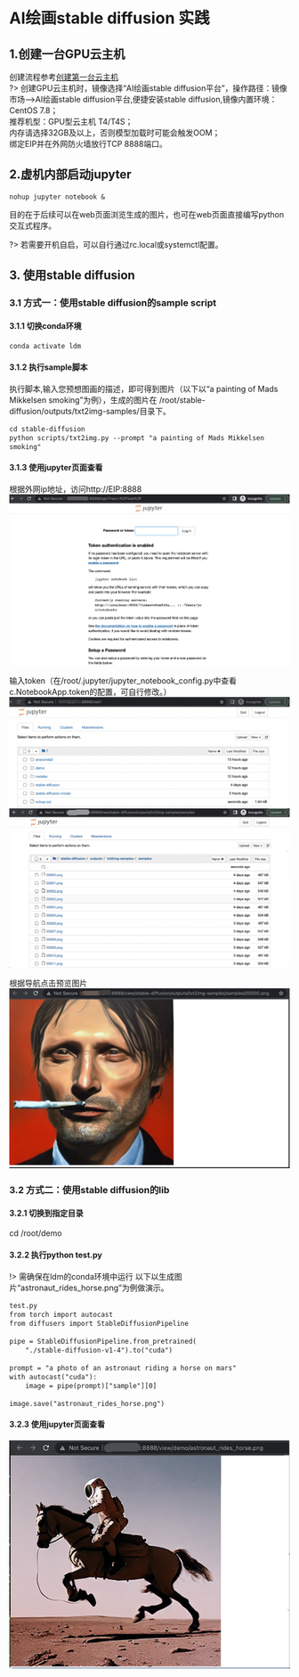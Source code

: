 # AI绘画stable diffusion 实践

## 1.创建一台GPU云主机
创建流程参考[创建第一台云主机](https://docs.ucloud.cn/uhost/newuser/briefguide)</br>
?> 创建GPU云主机时，镜像选择“AI绘画stable diffusion平台”，操作路径：镜像市场——>AI绘画stable diffusion平台,便捷安装stable diffusion,镜像内置环境：CentOS 7.8；</br>
   推荐机型：GPU型云主机 T4/T4S；</br>
   内存请选择32GB及以上，否则模型加载时可能会触发OOM；</br>
   绑定EIP并在外网防火墙放行TCP 8888端口。
   
 ## 2.虚机内部启动jupyter
 
 ```
 nohup jupyter notebook &
 ```
 目的在于后续可以在web页面浏览生成的图片，也可在web页面直接编写python交互式程序。

?> 若需要开机自启，可以自行通过rc.local或systemctl配置。

## 3. 使用stable diffusion
### 3.1 方式一：使用stable diffusion的sample script
#### 3.1.1 切换conda环境

```
conda activate ldm
```
#### 3.1.2 执行sample脚本
执行脚本,输入您预想图画的描述，即可得到图片（以下以“a painting of Mads Mikkelsen smoking”为例），生成的图片在 /root/stable-diffusion/outputs/txt2img-samples/目录下。
```
cd stable-diffusion
python scripts/txt2img.py --prompt "a painting of Mads Mikkelsen smoking"
```
#### 3.1.3 使用jupyter页面查看
根据外网ip地址，访问http://EIP:8888
![image](https://github.com/UCloudDoc-Team/gpu/blob/master/practice/image/jupyter1.png)

输入token（在/root/.jupyter/jupyter_notebook_config.py中查看c.NotebookApp.token的配置，可自行修改。）
![image](https://github.com/UCloudDoc-Team/gpu/blob/master/practice/image/jupyter2.png)
![image](https://github.com/UCloudDoc-Team/gpu/blob/master/practice/image/jupyter3.png)

根据导航点击预览图片
![image](https://github.com/UCloudDoc-Team/gpu/blob/master/practice/image/jupyter5.png)

### 3.2 方式二：使用stable diffusion的lib
#### 3.2.1 切换到指定目录

cd /root/demo
#### 3.2.2 执行python test.py
!> 需确保在ldm的conda环境中运行
以下以生成图片“astronaut_rides_horse.png”为例做演示。
```
test.py
from torch import autocast
from diffusers import StableDiffusionPipeline
 
pipe = StableDiffusionPipeline.from_pretrained(
    "./stable-diffusion-v1-4").to("cuda")
 
prompt = "a photo of an astronaut riding a horse on mars"
with autocast("cuda"):
    image = pipe(prompt)["sample"][0] 
     
image.save("astronaut_rides_horse.png")
```

#### 3.2.3 使用jupyter页面查看
![image](https://github.com/UCloudDoc-Team/gpu/blob/master/practice/image/jupyter4.png)

 
   
   
   
